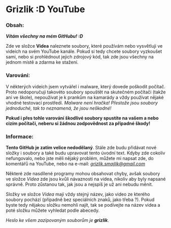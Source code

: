 # Grizlik :D YouTube
### Obsah:

***Vítám všechny na mém GitHubu! :D***

Zde ve složce **Videa** naleznete soubory, které používám nebo vysvětluji ve videích na svém YouTube kanále. Pokud si tedy chcete soubory vyzkoušet sami, nebo si prohlédnout jejich zdrojový kód, tak zde jsou všechny na jednom místě a zdarma ke stažení.

### Varování:
V některých videích jsem vytvářel i malware, který dovede poškodit počítač. Proto nedoporučuji takovéto soubory spouštět na skutečném počítači (takže ani ve škole), nepoužívat je k prankům na kamarády a vždy používat nějaké vhodné testovací prostředí. *Malware není hračka! Přestože jsou soubory jednoduché, tak to neznamená, že jsou neškodné!*

**Pokud i přes tohle varování škodlivé soubory spustíte na vašem a nebo cizím počítači, neberu si žádnou zodpovědnost za případné škody!**

### Informace:
**Tento GitHub je zatím velice nedodělaný**. Stále zde budu přidávat nové složky i soubory a také budu upravovat tento úvodní text. Kdyby zde cokoliv nefungovalo, nebo jste měli nějaký problém, můžete mi napsat zde, do komentářů na YouTube, nebo na e-mail: *grizlik.smajlik@gmail.com*

Některé zde nasdílené programy mohou obsahovat chyby, avšak soubory ve složce *Videa* zde jsou kvůli návaznosti na videa, nikoliv aby byly napsané správně. Proto zůstanou tak, jak jsou a nejspíš je už ani nebudu měnit.

Složky ve složce *Videa* mají vždy stejný název, jako video ze kterého soubory pochází (případně bez speciálních znaků, jako třeba ?). Pokud byste tedy nějakou složku nemohli najít, tak se podívejte na název videa a poté složku můžete vyhledat podle abecedy.

*Heslo ke všem zazipovaným souborům je **grizlik***.